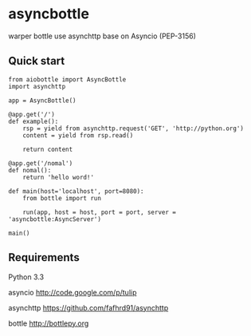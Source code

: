 asyncbottle
============

warper bottle use asynchttp base on  Asyncio (PEP-3156)

Quick start
-----------

    from aiobottle import AsyncBottle
    import asynchttp

    app = AsyncBottle()

    @app.get('/')
    def example():
        rsp = yield from asynchttp.request('GET', 'http://python.org')
        content = yield from rsp.read()

        return content

    @app.get('/nomal')
    def nomal():
        return 'hello word!'

    def main(host='localhost', port=8080):
        from bottle import run

        run(app, host = host, port = port, server = 'asyncbottle:AsyncServer')

    main()

Requirements
-----------

Python 3.3

asyncio <http://code.google.com/p/tulip>

asynchttp <https://github.com/fafhrd91/asynchttp>

bottle <http://bottlepy.org>
